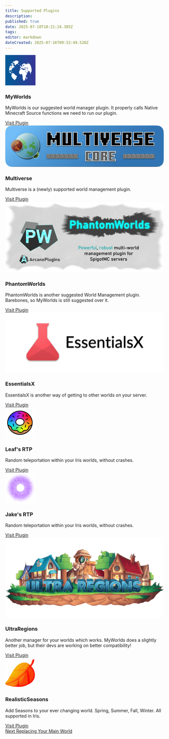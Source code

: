 ```yaml
---
title: Supported Plugins
description: 
published: true
date: 2025-07-18T18:21:24.385Z
tags: 
editor: markdown
dateCreated: 2025-07-16T09:32:49.528Z
---
```


<div class="iris-grid">
  <div class="iris-card">
    <img src="/iris_docs/myworlds.png" alt="myworlds.png">
    <h3>MyWorlds</h3>
    <p>MyWorlds is our suggested world manager plugin. It properly calls Native Minecraft Source functions we need to run our plugin.</p>
    <a class="iris-button" href="https://www.spigotmc.org/resources/myworlds.39594/" target="_blank" rel="noopener">Visit Plugin</a>
  </div>
  <div class="iris-card">
    <img src="/iris_docs/multiverse.webp" alt="multiverse.webp">
    <h3>Multiverse</h3>
    <p>Multiverse is a (newly) supported world management plugin.</p>
    <a class="iris-button" href="https://modrinth.com/plugin/multiverse-core" target="_blank" rel="noopener">Visit Plugin</a>
  </div>
  <div class="iris-card">
    <img src="/iris_docs/phantomworlds.png" alt="phantomworlds.png">
    <h3>PhantomWorlds</h3>
    <p>PhantomWorlds is another suggested World Management plugin. Barebones, so MyWorlds is still suggested over it.</p>
    <a class="iris-button" href="https://www.spigotmc.org/resources/phantomworlds.84099/" target="_blank" rel="noopener">Visit Plugin</a>
  </div>
  <div class="iris-card">
    <img src="/iris_docs/essentialsx.png" alt="essentialsx.png">
    <h3>EssentialsX</h3>
    <p>EssentialsX is another way of getting to other worlds on your server.</p>
    <a class="iris-button" href="https://essentialsx.net/downloads.html?branch=stable" target="_blank" rel="noopener">Visit Plugin</a>
  </div>
  <div class="iris-card">
    <img src="/iris_docs/leaf's-rtp.png" alt="leaf's-rtp.png">
    <h3>Leaf's RTP</h3>
    <p>Random teleportation within your Iris worlds, without crashes.</p>
    <a class="iris-button" href="https://www.spigotmc.org/resources/rtp.94812/" target="_blank" rel="noopener">Visit Plugin</a>
  </div>
  <div class="iris-card">
    <img src="/iris_docs/jake's-rtp.png" alt="jake's-rtp.png">
    <h3>Jake's RTP</h3>
    <p>Random teleportation within your Iris worlds, without crashes.</p>
    <a class="iris-button" href="https://www.spigotmc.org/resources/jakes-rtp.80201/" target="_blank" rel="noopener">Visit Plugin</a>
  </div>
  <div class="iris-card">
    <img src="/iris_docs/ultra-regions.png" alt="ultra-regions.png">
    <h3>UltraRegions</h3>
    <p>Another manager for your worlds which works. MyWorlds does a slightly better job, but their devs are working on better compatibility!</p>
    <a class="iris-button" href="https://www.spigotmc.org/resources/ultra-regions.58317/" target="_blank" rel="noopener">Visit Plugin</a>
  </div>
  <div class="iris-card">
    <img src="/iris_docs/realisticseasons.png" alt="realisticseasons.png">
    <h3>RealisticSeasons</h3>
    <p>Add Seasons to your ever changing world. Spring, Summer, Fall, Winter. All supported in Iris.</p>
    <a class="iris-button" href="https://www.spigotmc.org/resources/realisticseasons-1-16-3-1-21-7-seasons-in-your-minecraft-world-with-temperature-and-calendar.93275/" target="_blank" rel="noopener">Visit Plugin</a>
  </div>
</div>

<div class="links-list">
  <a href="/doc/iris/replacing-main-world" class="next-link">
    <span class="link-text">Next</span>
    <span class="link-description">Replacing Your Main World</span>
  </a>
</div>